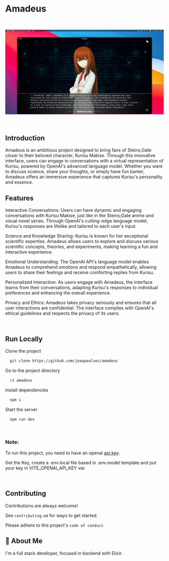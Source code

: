 # Amadeus

&nbsp;

![App Screenshot](./public/banner.png)

&nbsp;

## Introduction

Amadeus is an ambitious project designed to bring fans of Steins;Gate closer to their beloved character, Kurisu Makise. Through this innovative interface, users can engage in conversations with a virtual representation of Kurisu, powered by OpenAI's advanced language model. Whether you want to discuss science, share your thoughts, or simply have fun banter, Amadeus offers an immersive experience that captures Kurisu's personality and essence.

## Features

Interactive Conversations: Users can have dynamic and engaging conversations with Kurisu Makise, just like in the Steins;Gate anime and visual novel series. Through OpenAI's cutting-edge language model, Kurisu's responses are lifelike and tailored to each user's input.

Science and Knowledge Sharing: Kurisu is known for her exceptional scientific expertise. Amadeus allows users to explore and discuss various scientific concepts, theories, and experiments, making learning a fun and interactive experience.

Emotional Understanding: The OpenAI API's language model enables Amadeus to comprehend emotions and respond empathetically, allowing users to share their feelings and receive comforting replies from Kurisu.

Personalized Interaction: As users engage with Amadeus, the interface learns from their conversations, adapting Kurisu's responses to individual preferences and enhancing the overall experience.

Privacy and Ethics:
Amadeus takes privacy seriously and ensures that all user interactions are confidential. The interface complies with OpenAI's ethical guidelines and respects the privacy of its users.

&nbsp;

## Run Locally

Clone the project

```bash
  git clone https://github.com/joaopealves/amadeus
```

Go to the project directory

```bash
  cd amadeus
```

Install dependencies

```bash
  npm i
```

Start the server

```bash
  npm run dev
```

&nbsp;

### Note:

To run this project, you need to have an openai [api key](https://platform.openai.com/account/api-keys).

Get the Key, create a .env.local file based in .env.model template and put your key in VITE_OPENAI_API_KEY var.

&nbsp;

## Contributing

Contributions are always welcome!

See `contributing.md` for ways to get started.

Please adhere to this project's `code of conduct`.

## 🚀 About Me

I'm a full stack developer, focused in backend with Elixir.
